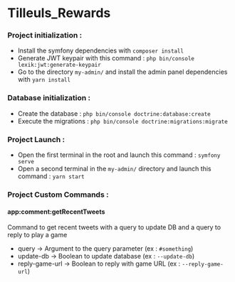 # Tilleuls_Rewards

### Project initialization :
- Install the symfony dependencies with `composer install`
- Generate JWT keypair with this command : `php bin/console lexik:jwt:generate-keypair`
- Go to the directory `my-admin/` and install the admin panel dependencies with `yarn install`

### Database initialization :
- Create the database : `php bin/console doctrine:database:create`
- Execute the migrations : `php bin/console doctrine:migrations:migrate`

### Project Launch :
- Open the first terminal in the root and launch this command : `symfony serve`
- Open a second terminal in the `my-admin/` directory and launch this command : `yarn start`

### Project Custom Commands :
#### app:comment:getRecentTweets
Command to get recent tweets with a query to update DB and a query to reply to play a game
- query -> Argument to the query parameter (ex : `#something`)
- update-db -> Boolean to update database (ex : `--update-db`)
- reply-game-url -> Boolean to reply with game URL (ex : `--reply-game-url`)
